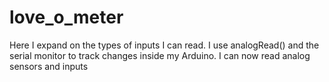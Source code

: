 # love_o_meter

Here I expand on the types of inputs I can read. I use analogRead() and the serial monitor to track changes inside my Arduino. I can now read analog sensors and inputs
